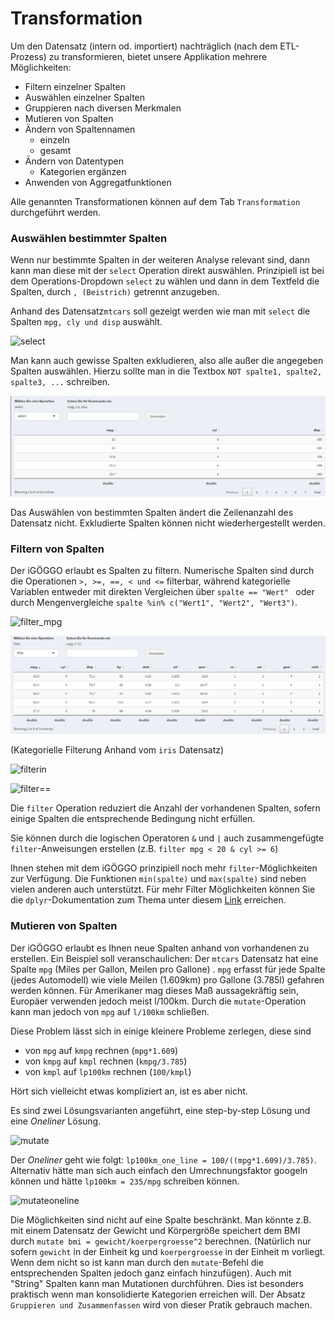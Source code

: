 # Transformation

Um den Datensatz (intern od. importiert) nachträglich (nach dem ETL-Prozess) zu transformieren, bietet unsere Applikation mehrere Möglichkeiten: 

* Filtern einzelner Spalten
* Auswählen einzelner Spalten 
* Gruppieren nach diversen Merkmalen 
* Mutieren von Spalten
* Ändern von Spaltennamen 
  * einzeln 
  * gesamt 
* Ändern von Datentypen 
  * Kategorien ergänzen 
* Anwenden von Aggregatfunktionen 

Alle genannten Transformationen können auf dem Tab `Transformation` durchgeführt werden. 



###  Auswählen bestimmter Spalten

Wenn nur bestimmte Spalten in der weiteren Analyse relevant sind, dann kann man diese mit der `select` Operation direkt auswählen. Prinzipiell ist bei dem Operations-Dropdown `select` zu wählen und dann in dem Textfeld die Spalten, durch `, (Beistrich)` getrennt anzugeben.

Anhand des Datensatz`mtcars` soll gezeigt werden wie man mit `select` die Spalten `mpg, cly und disp` auswählt. 

![select](./../../../images/select.gif)

Man kann auch gewisse Spalten exkludieren, also alle außer die angegeben Spalten auswählen. Hierzu sollte man in die Textbox `NOT spalte1, spalte2, spalte3, ...` schreiben.

![NOTselect](./../../../images/NOTselect.gif)

Das Auswählen von bestimmten Spalten ändert die Zeilenanzahl des Datensatz nicht. Exkludierte Spalten können nicht wiederhergestellt werden.



### Filtern von Spalten

Der iGÖGGO erlaubt es Spalten zu filtern. Numerische Spalten sind durch die Operationen `>, >=, ==, < und <=` filterbar, während kategorielle Variablen entweder mit direkten Vergleichen über `spalte == "Wert" ` oder durch Mengenvergleiche `spalte %in% c("Wert1", "Wert2", "Wert3")`. 

![filter_mpg](./../../../images/filter_mpg.gif)

![filter_hp](./../../../images/filter_hp.gif)

(Kategorielle Filterung Anhand vom `iris` Datensatz)

![filterin](./../../../images/filter==.gif)

![filter==](./../../../images/filterin.gif)

Die `filter` Operation reduziert die Anzahl der vorhandenen Spalten, sofern einige Spalten die entsprechende Bedingung nicht erfüllen.

Sie können durch die logischen Operatoren `&` und `|` auch zusammengefügte `filter`-Anweisungen erstellen (z.B. `filter mpg < 20 & cyl >= 6`)

Ihnen stehen mit dem iGÖGGO prinzipiell noch mehr `filter`-Möglichkeiten zur Verfügung. Die Funktionen `min(spalte)` und `max(spalte)` sind neben vielen anderen auch unterstützt. Für mehr Filter Möglichkeiten können Sie die `dplyr`-Dokumentation zum Thema unter diesem [Link](https://dplyr.tidyverse.org/reference/filter.html) erreichen.



### Mutieren von Spalten

Der iGÖGGO erlaubt es Ihnen neue Spalten anhand von vorhandenen zu erstellen. Ein Beispiel soll veranschaulichen: Der `mtcars` Datensatz hat eine Spalte `mpg` (Miles per Gallon, Meilen pro Gallone) . `mpg` erfasst für jede Spalte (jedes Automodell) wie viele Meilen (1.609km) pro Gallone (3.785l) gefahren werden können. Für Amerikaner mag dieses Maß aussagekräftig sein, Europäer verwenden jedoch meist l/100km. Durch die `mutate`-Operation kann man jedoch von `mpg` auf `l/100km` schließen.

Diese Problem lässt sich in einige kleinere Probleme zerlegen, diese sind

+ von `mpg` auf `kmpg` rechnen (`mpg*1.609`)
+ von `kmpg` auf `kmpl` rechnen (`kmpg/3.785`)
+ von `kmpl` auf `lp100km` rechnen (`100/kmpl`)

Hört sich vielleicht etwas kompliziert an, ist es aber nicht. 

Es sind zwei Lösungsvarianten angeführt, eine step-by-step Lösung und eine *Oneliner* Lösung.

![mutate](./../../../images/mutate.gif)

Der *Oneliner* geht wie folgt: `lp100km_one_line = 100/((mpg*1.609)/3.785)`. Alternativ hätte man sich auch einfach den Umrechnungsfaktor googeln können und hätte `lp100km = 235/mpg` schreiben können.

![mutateoneline](./../../../images/mutateoneline.gif)

Die Möglichkeiten sind nicht auf eine Spalte beschränkt. Man könnte z.B. mit einem Datensatz der Gewicht und Körpergröße speichert dem BMI durch `mutate bmi = gewicht/koerpergroesse^2` berechnen. (Natürlich nur sofern `gewicht` in der Einheit kg und `koerpergroesse` in der Einheit m vorliegt. Wenn dem nicht so ist kann man durch den `mutate`-Befehl die entsprechenden Spalten jedoch ganz einfach hinzufügen). Auch mit "String" Spalten kann man Mutationen durchführen. Dies ist besonders praktisch wenn man konsolidierte Kategorien erreichen will. Der Absatz `Gruppieren und Zusammenfassen` wird von dieser Pratik gebrauch machen. 